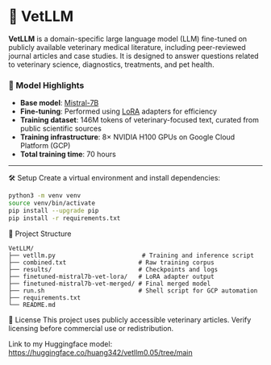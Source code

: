 # 🐾 VetLLM

**VetLLM** is a domain-specific large language model (LLM) fine-tuned on publicly available veterinary medical literature, including peer-reviewed journal articles and case studies. It is designed to answer questions related to veterinary science, diagnostics, treatments, and pet health.

### 🧠 Model Highlights
- **Base model**: [Mistral-7B](https://huggingface.co/mistralai/Mistral-7B-v0.1)
- **Fine-tuning**: Performed using [LoRA](https://arxiv.org/abs/2106.09685) adapters for efficiency
- **Training dataset**: 146M tokens of veterinary-focused text, curated from public scientific sources
- **Training infrastructure**: 8× NVIDIA H100 GPUs on Google Cloud Platform (GCP)
- **Total training time**: 70 hours

---

🛠️ Setup
Create a virtual environment and install dependencies:

```bash
python3 -m venv venv
source venv/bin/activate
pip install --upgrade pip
pip install -r requirements.txt

```
📁 Project Structure

```base
VetLLM/
├── vetllm.py                        # Training and inference script
├── combined.txt                    # Raw training corpus
├── results/                        # Checkpoints and logs
├── finetuned-mistral7b-vet-lora/   # LoRA adapter output
├── finetuned-mistral7b-vet-merged/ # Final merged model
├── run.sh                          # Shell script for GCP automation
├── requirements.txt
└── README.md
```


📜 License
This project uses publicly accessible veterinary articles. Verify licensing before commercial use or redistribution.

Link to my Huggingface model: https://huggingface.co/huang342/vetllm0.05/tree/main
